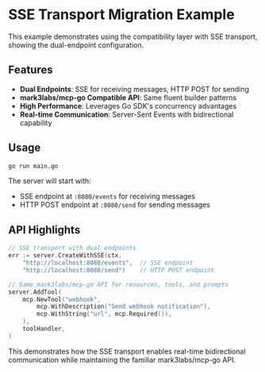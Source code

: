 # SSE Transport Migration Example

This example demonstrates using the compatibility layer with SSE transport, showing the dual-endpoint configuration.

## Features

- **Dual Endpoints**: SSE for receiving messages, HTTP POST for sending
- **mark3labs/mcp-go Compatible API**: Same fluent builder patterns
- **High Performance**: Leverages Go SDK's concurrency advantages
- **Real-time Communication**: Server-Sent Events with bidirectional capability

## Usage

```bash
go run main.go
```

The server will start with:
- SSE endpoint at `:8080/events` for receiving messages
- HTTP POST endpoint at `:8080/send` for sending messages

## API Highlights

```go
// SSE transport with dual endpoints
err := server.CreateWithSSE(ctx, 
    "http://localhost:8080/events",  // SSE endpoint
    "http://localhost:8080/send")    // HTTP POST endpoint

// Same mark3labs/mcp-go API for resources, tools, and prompts
server.AddTool(
    mcp.NewTool("webhook",
        mcp.WithDescription("Send webhook notification"),
        mcp.WithString("url", mcp.Required()),
    ),
    toolHandler,
)
```

This demonstrates how the SSE transport enables real-time bidirectional communication while maintaining the familiar mark3labs/mcp-go API.
